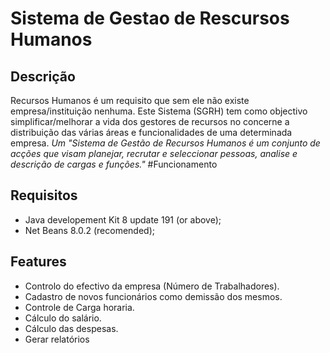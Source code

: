 # Sistema de Gestao de Rescursos Humanos
## Descrição
Recursos Humanos é um requisito que sem ele não existe empresa/instituição nenhuma.
Este Sistema (SGRH) tem como objectivo simplificar/melhorar a vida dos gestores de recursos no concerne a distribuição das várias áreas e funcionalidades de uma determinada empresa. _Um "Sistema de Gestão de Recursos Humanos é um conjunto de acções que visam planejar, recrutar e seleccionar pessoas, analise e descrição de cargas e funções."_
#Funcionamento

## Requisitos
* Java developement Kit 8 update 191 (or above);
* Net Beans 8.0.2 (recomended);
## Features
- Controlo do efectivo da empresa (Número de Trabalhadores).
- Cadastro de novos funcionários como demissão dos mesmos.
- Controle de Carga horaria.
- Cálculo do salário.
- Cálculo das despesas.
- Gerar relatórios



